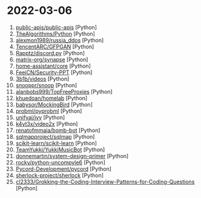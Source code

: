 # 2022-03-06

1. [public-apis/public-apis](https://github.com/public-apis/public-apis "A collective list of free APIs") [Python]
2. [TheAlgorithms/Python](https://github.com/TheAlgorithms/Python "All Algorithms implemented in Python") [Python]
3. [alexmon1989/russia_ddos](https://github.com/alexmon1989/russia_ddos "") [Python]
4. [TencentARC/GFPGAN](https://github.com/TencentARC/GFPGAN "GFPGAN aims at developing Practical Algorithms for Real-world Face Restoration.") [Python]
5. [Rapptz/discord.py](https://github.com/Rapptz/discord.py "An API wrapper for Discord written in Python.") [Python]
6. [matrix-org/synapse](https://github.com/matrix-org/synapse "Synapse: Matrix homeserver written in Python 3/Twisted.") [Python]
7. [home-assistant/core](https://github.com/home-assistant/core "🏡 Open source home automation that puts local control and privacy first.") [Python]
8. [FeeiCN/Security-PPT](https://github.com/FeeiCN/Security-PPT "Security-related Slide Presentation（大安全各领域各公司各会议分享的PPT）") [Python]
9. [3b1b/videos](https://github.com/3b1b/videos "Code for the manim-generated scenes used in 3blue1brown videos") [Python]
10. [snooppr/snoop](https://github.com/snooppr/snoop "Snoop — инструмент разведки на основе открытых данных (OSINT world)") [Python]
11. [alanbobs999/TopFreeProxies](https://github.com/alanbobs999/TopFreeProxies "高质量免费节点收集，及订阅链接分享。") [Python]
12. [khuedoan/homelab](https://github.com/khuedoan/homelab "Small and energy efficient self-hosting infrastructure, fully automated from empty disk to operating services.") [Python]
13. [babysor/MockingBird](https://github.com/babysor/MockingBird "🚀AI拟声: 5秒内克隆您的声音并生成任意语音内容 Clone a voice in 5 seconds to generate arbitrary speech in real-time") [Python]
14. [probml/pyprobml](https://github.com/probml/pyprobml "Python code for Probabilistic Machine learning book by Kevin Murphy") [Python]
15. [unifyai/ivy](https://github.com/unifyai/ivy "The Unified Machine Learning Framework") [Python]
16. [k4yt3x/video2x](https://github.com/k4yt3x/video2x "A lossless video/GIF/image upscaler achieved with waifu2x, Anime4K, SRMD and RealSR. Started in Hack the Valley 2, 2018.") [Python]
17. [renatofmmaia/bomb-bot](https://github.com/renatofmmaia/bomb-bot "Bot developed in python, 100% open-source, compatible with Windows and Linux.") [Python]
18. [sqlmapproject/sqlmap](https://github.com/sqlmapproject/sqlmap "Automatic SQL injection and database takeover tool") [Python]
19. [scikit-learn/scikit-learn](https://github.com/scikit-learn/scikit-learn "scikit-learn: machine learning in Python") [Python]
20. [TeamYukki/YukkiMusicBot](https://github.com/TeamYukki/YukkiMusicBot "Telegram Group Calls streaming bot with some useful features, written in Python with Pyrogram and Py-Tgcalls. Supporting platforms like Youtube, Spotify, Resso, AppleMusic, Soundcloud and M3u8 Links.") [Python]
21. [donnemartin/system-design-primer](https://github.com/donnemartin/system-design-primer "Learn how to design large-scale systems. Prep for the system design interview. Includes Anki flashcards.") [Python]
22. [rocky/python-uncompyle6](https://github.com/rocky/python-uncompyle6 "A cross-version Python bytecode decompiler") [Python]
23. [Pycord-Development/pycord](https://github.com/Pycord-Development/pycord "Pycord, a maintained fork of discord.py, is a python wrapper for the Discord API") [Python]
24. [sherlock-project/sherlock](https://github.com/sherlock-project/sherlock "🔎 Hunt down social media accounts by username across social networks") [Python]
25. [cl2333/Grokking-the-Coding-Interview-Patterns-for-Coding-Questions](https://github.com/cl2333/Grokking-the-Coding-Interview-Patterns-for-Coding-Questions "") [Python]
